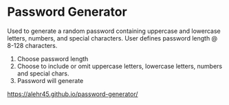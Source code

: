 # Password Generator 
Used to generate a random password containing uppercase and lowercase letters, numbers, and special characters.
User defines password length @ 8-128 characters.

1. Choose password length
2. Choose to include or omit uppercase letters, lowercase letters, numbers and special chars.
3. Password will generate 




https://alehr45.github.io/password-generator/
